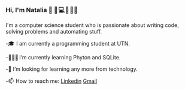 ### Hi, I'm Natalia 👋 👾 💻 🚀 👩‍🚀 

I'm a computer science student who is passionate about writing code, solving problems and automating stuff.

-🎓  I am currently a programming student at UTN.

-👩‍💻🐍  I’m currently learning  Phyton and SQLite.

-🚀  I’m looking for learning any more from technology.

-📫  How to reach me: [Linkedin](https://www.linkedin.com/in/natalia-burgos-817705ba/) [Gmail](mailto:nataliaburgos182@gmail.com)


